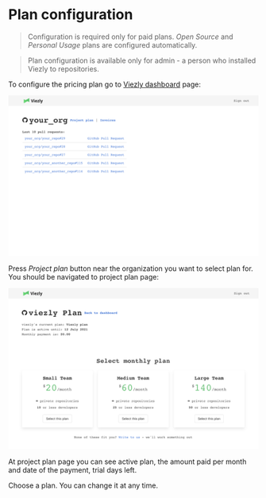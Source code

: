 # Plan configuration

> Configuration is required only for paid plans.
> *Open Source* and *Personal Usage* plans are configured automatically.

> Plan configuration is available only for admin - a person who installed Viezly to repositories.

To configure the pricing plan go to [Viezly dashboard](https://viezly.com/dashboard) page:

![dashboard page](_media/plan_configuration/dashboard_page.png ':size=700')

Press *Project plan* button near the organization you want to select plan for.  
You should be navigated to project plan page:

![dashboard page](_media/plan_configuration/org_plan_page.png ':size=700')

At project plan page you can see active plan, the amount paid per month and date of the payment, trial days left.

Choose a plan. You can change it at any time.
